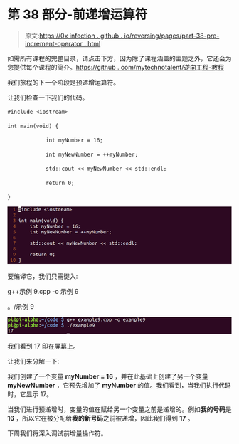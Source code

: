 # 第 38 部分-前递增运算符

> 原文:[https://0x infection . github . io/reversing/pages/part-38-pre-increment-operator . html](https://0xinfection.github.io/reversing/pages/part-38-pre-increment-operator.html)

如需所有课程的完整目录，请点击下方，因为除了课程涵盖的主题之外，它还会为您提供每个课程的简介。[https://github . com/mytechnotalent/逆向工程-教程](https://github.com/mytechnotalent/Reverse-Engineering-Tutorial)

我们旅程的下一个阶段是预递增运算符。

让我们检查一下我们的代码。

```
#include <iostream>

int main(void) {

            int myNumber = 16;

            int myNewNumber = ++myNumber;

            std::cout << myNewNumber << std::endl;

            return 0;

}

```

![](img/8ba9d15d8418f49cf3230bed177f15ff.png)

要编译它，我们只需键入:

g++示例 9.cpp -o 示例 9

。/示例 9

![](img/e1a7ba05e8217289df74c75352c6ad7e.png)

我们看到 17 印在屏幕上。

让我们来分解一下:

我们创建了一个变量 **myNumber = 16** ，并在此基础上创建了另一个变量 **myNewNumber** ，它预先增加了 **myNumber** 的值。我们看到，当我们执行代码时，它显示 17。

当我们进行预递增时，变量的值在赋给另一个变量之前是递增的。例如**我的号码**是 **16** ，所以它在被分配给**我的新号码**之前被递增，因此我们得到 **17** 。

下周我们将深入调试前增量操作符。